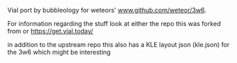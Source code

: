 Vial port by bubbleology for weteors' www.github.com/weteor/3w6.

For information regarding the stuff look at either the repo this was forked from or https://get.vial.today/

in addition to the upstream repo this also has a KLE layout json (kle.json) for the 3w6 which might be interesting
